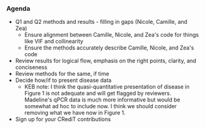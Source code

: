 ### Agenda
- Q1 and Q2 methods and results - filling in gaps (Nicole, Camille, and Zea)
    - Ensure alignment between Camille, Nicole, and Zea's code for things like VIF and collinearity
    - Ensure the methods accurately describe Camille, Nicole, and Zea's code
- Review results for logical flow, emphasis on the right points, clarity, and conciseness
- Review methods for the same, if time
- Decide how/if to present disease data
    - KEB note: I think the quasi-quantitative presentation of disease in Figure 1 is not adequate and will get flagged by reviewers. Madeline's qPCR data is much more informative but would be somewhat ad hoc to include now. I think we should consider removing what we have now in Figure 1.
- Sign up for your CRediT contributions
